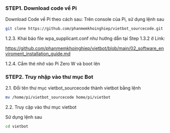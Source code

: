 
### STEP1. Download code về Pi 

Download Code về Pi theo cách sau:
Trên console của Pi, sử dụng lệnh sau
```sh
git clone https://github.com/phanmemkhoinghiep/vietbot_sourcecode.git
```

1.2.3. Khai báo file wpa_supplicant.conf như hướng dẫn tại Step 1.3.2 ở Link:

https://github.com/phanmemkhoinghiep/vietbot/blob/main/02_software_enviroment_installation_guide.md

1.2.4. Cắm thẻ nhớ vào Pi Zero W và boot lên

### STEP2.  Truy nhập vào thư mục Bot

2.1. Đổi tên thư mục vietbot_sourcecode thành vietbot bằng lệnh

```sh
mv /home/pi/vietbot_sourcecode home/pi/vietbot
```
2.2. Truy cập vào thư mục vietbot

Sử dụng lệnh sau

```sh
cd vietbot
```
